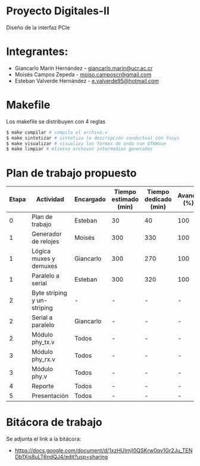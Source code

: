 # Proyecto Digitales-II 
Diseño de la interfaz PCIe

# Integrantes:

* Giancarlo Marín Hernández - giancarlo.marin@ucr.ac.cr
* Moisés Campos Zepeda - moiso.camposcr@gmail.com
* Esteban Valverde Hernández - e.valverde95@hotmail.com

# Makefile

Los makefile se distribuyen con 4 reglas
```bash
$ make compilar # compila el archivo.v
$ make sintetizar # sintetiza la descripción conductual con Yosys
$ make visualizar # visualiza las formas de onda con GTKWave
$ make limpiar # elimina archivos intermedios generados
```


# Plan de trabajo propuesto
| Etapa | Actividad | Encargado | Tiempo  estimado (min) | Tiempo  dedicado (min)| Avance (%) | Fecha  de entrega | Comentarios |
|-------|-----------------------------|-----------|------------------------|------------------------|-------------------|-------------|-------------|
| 0 | Plan de trabajo | Esteban | 30 | 40 | 100 | 15/5/19 | Finalizado |
| 1 | Generador de relojes | Moisés | 300 | 330| 100 | 15/5/19 | Finalizado |
| 1 | Lógica muxes y demuxes | Giancarlo | 300 | 270| 100 | 15/5/19 | Finalizado |
| 1 | Paralelo a serial | Esteban | 300 | 320 | 100 | 15/5/19 | Finalizado |
| 2 | Byte striping y un-striping | - |- |- |-  | 22/5/19 | En progreso |
| 2 | Serial a paralelo | Giancarlo | - | - | - | 22/5/19 | En progreso |
| 2 | Módulo phy_tx.v | Todos | - |- |- | 22/5/19 | - |
| 3 | Módulo phy_rx.v | Todos | - |- |- | 29/5/19 | - |
| 3 | Módulo phy.v | Todos | - | - | - | 29/5/19 | - |
| 4 | Reporte | Todos | - |- |- | 1/6/19 | - |
| 5 | Presentación | Todos |- |- |-  | 5/6/19 | - |

# Bitácora de trabajo

Se adjunta el link a la bitácora:
* https://docs.google.com/document/d/1xzHUImjI0QSKrw0qv1Gr2Ju_TENDb1Xis8uLT6ndQJ4/edit?usp=sharing

